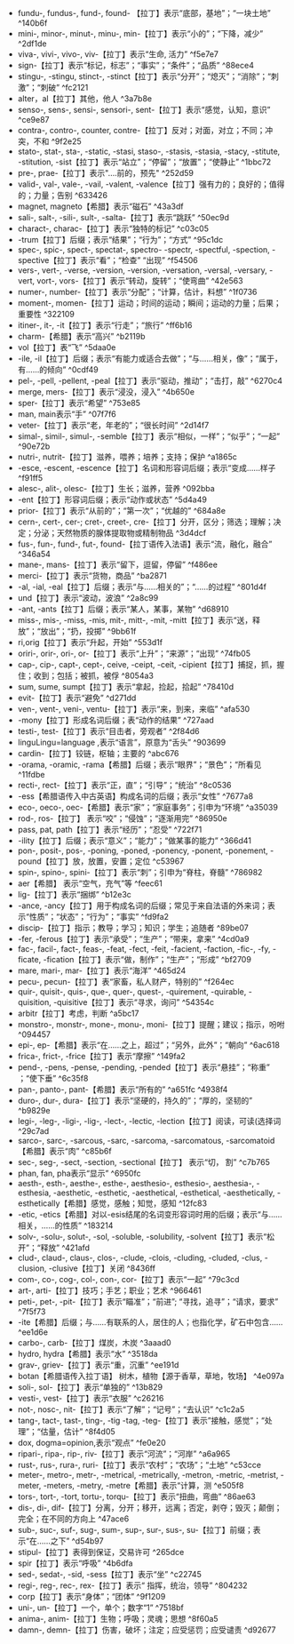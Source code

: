 
- fundu-, fundus-, fund-, found- 【拉丁】表示“底部，基地”；“一块土地”  ^140b6f
- mini-, minor-, minut-, minu-, min-【拉丁】表示“小的”；“下降，减少”  ^2df1de
- viva-, vivi-, vivo-, viv-【拉丁】表示“生命, 活力” ^f5e7e7
- sign-【拉丁】表示“标记，标志”；“事实”；“条件”；“品质” ^88ece4
- stingu-, -stingu, stinct-, -stinct【拉丁】表示“分开”；“熄灭”；“消除”；“刺激”；“刺破” ^fc2121
- alter，al【拉丁】其他，他人 ^3a7b8e
- senso-, sens-, sensi-, sensori-, sent-【拉丁】表示“感觉，认知，意识” ^ce9e87
- contra-, contro-, counter, contre-【拉丁】反对；对面，对立；不同；冲突，不和 ^9f2e25
- stato-, stat-, sta-, -static, -stasi, staso-, -stasis, -stasia, -stacy, -stitute, -stitution, -sist【拉丁】表示“站立”；“停留”；“放置”；“使静止” ^1bbc72
- pre-, prae-【拉丁】表示"….前的，预先" ^252d59
- valid-, val-, vale-, -vail, -valent, -valence【拉丁】强有力的；良好的；值得的；力量；告别 ^633426
- magnet, magneto【希腊】表示“磁石” ^43a3df
- sali-, salt-, -sili-, sult-, -salta-【拉丁】表示“跳跃” ^50ec9d
- charact-, charac-【拉丁】表示“独特的标记” ^c03c05
- -trum【拉丁】后缀；表示“结果”；“行为”；“方式” ^95c1dc
- spec-, spic-, spect-, spectat-, spectro- -spectr, -spectful, -spection, -spective【拉丁】表示“看”；“检查” “出现” ^f54506
- vers-, vert-, -verse, -version, -version, -versation, -versal, -versary, -vert, vort-, vors-【拉丁】表示“转动，旋转”；“使弯曲” ^42e563
- numer-, number-【拉丁】表示“分配”；“计算，估计，料想” ^1f0736
- moment-, momen-【拉丁】运动；时间的运动；瞬间；运动的力量；后果；重要性 ^322109
- itiner-, it-, -it【拉丁】表示“行走”；“旅行” ^ff6b16
- charm-【希腊】表示“高兴” ^b2119b
- vol【拉丁】表“飞” ^5daa0e
- -ile, -il【拉丁】后缀；表示“有能力或适合去做”；“与……相关，像”；“属于，有……的倾向” ^0cdf49
- pel-, -pell, -pellent, -peal【拉丁】表示“驱动，推动”；“击打，敲” ^6270c4
- merge, mers-【拉丁】表示“浸没，浸入” ^4b650e
- sper-【拉丁】表示“希望” ^753e85
- man, main表示“手” ^07f7f6
- veter-【拉丁】表示“老，年老的”；“很长时间” ^2d14f7
- simal-, simil-, simul-, -semble【拉丁】表示“相似，一样”；“似乎”；“一起” ^90e72b
- nutri-, nutrit-【拉丁】滋养，喂养；培养；支持；保护 ^a1865c
- -esce, -escent, -escence【拉丁】名词和形容词后缀；表示“变成……样子 ^f91ff5
- alesc-, alit-, olesc-【拉丁】生长；滋养，营养 ^092bba
- -ent【拉丁】形容词后缀；表示“动作或状态” ^5d4a49
- prior-【拉丁】表示“从前的”；“第一次”；“优越的” ^684a8e
- cern-, cert-, cer-; cret-, creet-, cre-【拉丁】分开，区分；筛选；理解；决定；分泌；天然物质的腺体提取物或精制物品 ^3d4dcf
- fus-, fun-, fund-, fut-, found-【拉丁语传入法语】表示“流，融化，融合” ^346a54
- mane-, mans-【拉丁】表示“留下，逗留，停留” ^f486ee
- merci-【拉丁】表示“货物，商品” ^ba2871
- -al, -ial, -eal【拉丁】后缀；表示“与……相关的”；“……的过程” ^801d4f
- und【拉丁】表示“波动，波浪” ^2a8c99
- -ant, -ants【拉丁】后缀；表示“某人，某事，某物” ^d68910
- miss-, mis-, -miss, -mis, mit-, mitt-, -mit, -mitt【拉丁】表示“送，释放”；“放出”；“扔，投掷” ^9bb61f
-   ri,orig【拉丁】表示“升起，开始” ^553d1f
- oriri-, orir-, ori-, or-【拉丁】表示“上升”；“来源”；“出现” ^74fb05
- cap-, cip-, capt-, cept-, ceive, -ceipt, -ceit, -cipient【拉丁】捕捉，抓，握住；收到；包括；被抓，被俘 ^8054a3
- sum, sume, sumpt【拉丁】表示“拿起，捡起，拾起” ^78410d
- evit-【拉丁】表示“避免” ^d271dd
-  ven-, vent-, veni-, ventu-【拉丁】表示“来，到来，来临” ^afa530
-  -mony【拉丁】形成名词后缀；表“动作的结果” ^727aad
- testi-, test-【拉丁】表示“目击者，旁观者” ^2f84d6
- linguLingu=language ,表示“语言”，原意为“舌头” ^903699
- cardin-【拉丁】铰链，枢轴；主要的 ^abc676
- -orama, -oramic, -rama【希腊】后缀；表示“眼界”；“景色”；“所看见 ^11fdbe
- recti-, rect-【拉丁】表示“正，直”；“引导”；“统治” ^8c0536
- -ess【希腊语传入中古英语】构成名词的后缀；表示“女性” ^7677a8
- eco-, oeco-, oec-【希腊】表示“家”；“家庭事务”；引申为“环境” ^a35039
- rod-, ros-【拉丁】 表示“咬”；“侵蚀”；“逐渐用完” ^86950e
- pass, pat, path【拉丁】表示“经历”；“忍受” ^722f71
- -ility【拉丁】后缀；表示“意义”；“能力”；“做某事的能力” ^366d41
- pon-, posit-, pos-, -poning, -poned, -ponency, -ponent, -ponement, -pound【拉丁】放，放置，安置；定位 ^c53967
- spin-, spino-, spini-【拉丁】表示“刺”；引申为“脊柱，脊髓” ^786982
- aer【希腊】 表示“空气，充气”等 ^feec61
- lig-【拉丁】表示“捆绑” ^b12e3c
- -ance, -ancy【拉丁】用于构成名词的后缀；常见于来自法语的外来词；表示“性质”；“状态”；“行为”；“事实” ^fd9fa2
- discip-【拉丁】指示；教导；学习；知识；学生；追随者 ^89be07
- -fer, -ferous【拉丁】表示“承受”；“生产”；“带来，拿来” ^4cd0a9
- fac-, facil-, fact-, feas-, -feat, -fect, -feit, -facient, -faction, -fic-, -fy, -ficate, -fication【拉丁】表示“做，制作”；“生产”；“形成” ^bf2709
- mare, mari-, mar-【拉丁】表示“海洋” ^465d24
- pecu-, pecun-【拉丁】表“家畜，私人财产，特别的” ^f264ec
- quir-, quisit-, quis-, que-, quer-, quest-, -quirement, -quirable, -quisition, -quisitive【拉丁】表示“寻求，询问” ^54354c
- arbitr【拉丁】考虑，判断 ^a5bc17
- monstro-, monstr-, mone-, monu-, moni-【拉丁】提醒；建议；指示，吩咐 ^094457
- epi-, ep-【希腊】表示“在……之上，超过”；“另外，此外”；“朝向” ^6ac618
- frica-, frict-, -frice【拉丁】表示“摩擦” ^149fa2
- pend-, -pens, -pense, -pending, -pended【拉丁】表示“悬挂”；“称重” ；“使下垂” ^6c35f8
- pan-, panto-, pant-【希腊】表示“所有的” ^a651fc   ^4938f4
- duro-, dur-, dura-【拉丁】表示“坚硬的，持久的”；“厚的，坚韧的” ^b9829e
- legi-, -leg-, -ligi-, -lig-, -lect-, -lectic, -lection【拉丁】阅读，可读(选择词 ^29c7ad
- sarco-, sarc-, -sarcous, -sarc, -sarcoma, -sarcomatous, -sarcomatoid 【希腊】表示“肉” ^c85b6f
- sec-, seg-, -sect, -section, -sectional【拉丁】 表示“切， 割” ^c7b765
- phan, fan, pha表示“显示” ^6950fc
- aesth-, esth-, aesthe-, esthe-, aesthesio-, esthesio-, aesthesia-, -esthesia, -aesthetic, -esthetic, -aesthetical, -esthetical, -aesthetically, -esthetically【希腊】感觉，感触；知觉，感知 ^12fc83
- -etic, -etics【希腊】对以-esis结尾的名词变形容词时用的后缀；表示“与……相关，……的性质” ^183214
- solv-, -solu-, solut-, -sol, -soluble, -solubility, -solvent【拉丁】表示“松开”；“释放” ^421afd
- clud-, claud-, claus-, clos-, -clude, -clois, -cluding, -cluded, -clus, -clusion, -clusive【拉丁】关闭 ^8436ff
- com-, co-, cog-, col-, con-, cor-【拉丁】表示“一起” ^79c3cd
- art-, arti-【拉丁】技巧；手艺；职业；艺术 ^966461
- peti-, pet-, -pit-【拉丁】表示“瞄准”；“前进”; “寻找，追寻”；“请求，要求” ^7f5f73
- -ite【希腊】后缀；与……有联系的人，居住的人；也指化学，矿石中包含…… ^ee1d6e
- carbo-, carb-【拉丁】煤炭，木炭 ^3aaad0
- hydro, hydra【希腊】表示“水” ^3518da
- grav-, griev-【拉丁】表示“重，沉重” ^ee191d
- botan【希腊语传入拉丁语】 树木，植物【源于香草，草地，牧场】 ^4e097a
- soli-, sol-【拉丁】表示“单独的” ^13b829
- vesti-, vest-【拉丁】表示“衣服” ^c26216
- not-, nosc-, nit-【拉丁】表示“了解”；“记号”；“去认识” ^c1c2a5
- tang-, tact-, tast-, ting-, -tig -tag, -teg-【拉丁】表示”接触，感觉”；“处理”；“估量，估计” ^8f4d05
- dox, dogma=opinion,表示“观点” ^fe0e20
- ripari-, ripa-, rip-, riv-【拉丁】表示“河流”；“河岸” ^a6a965
- rust-, rus-, rura-, ruri-【拉丁】表示“农村”；“农场”；“土地” ^c53cce
- meter-, metro-, metr-, -metrical, -metrically, -metron, -metric, -metrist, -meter, -meters, -metry, -metre【希腊】表示“计算，测 ^e505f8
- tors-, tort-, -tort, tortu-, torqu-【拉丁】表示“扭曲，弯曲” ^86ae63
- dis-, di-, dif-【拉丁】分离，分开；移开，远离；否定，剥夺；毁灭；颠倒；完全；在不同的方向上 ^47ace6
- sub-, suc-, suf-, sug-, sum-, sup-, sur-, sus-, su-【拉丁】前缀；表示“在……之下” ^d54b97
- stipul-【拉丁】表得到保证，交易许可 ^265dce
- spir【拉丁】表示“呼吸” ^4b6dfa
- sed-, sedat-, -sid, -sess【拉丁】表示“坐” ^c22745
- regi-, reg-, rec-, rex-【拉丁】表示“ 指挥，统治，领导” ^804232
- corp【拉丁】表示“身体”；“团体” ^9f1209
- uni-, un-【拉丁】一个，单个；数字“1” ^7518bf
- anima-, anim-【拉丁】生物；呼吸；灵魂；思想 ^8f60a5
- damn-, demn-【拉丁】伤害，破坏；注定；应受惩罚；应受谴责 ^d92677
